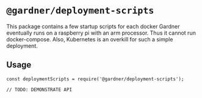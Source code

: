 # `@gardner/deployment-scripts`

This package contains a few startup scripts for each docker
Gardner eventually runs on a raspberry pi with an arm processor. Thus it cannot run docker-compose.
Also, Kubernetes is an overkill for such a simple deployment.

## Usage

```
const deploymentScripts = require('@gardner/deployment-scripts');

// TODO: DEMONSTRATE API
```
